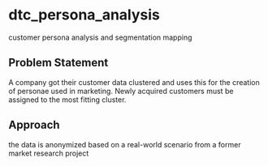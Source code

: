 # dtc_persona_analysis
customer persona analysis and segmentation mapping

## Problem Statement  
A company got their customer data clustered and uses this for the creation of personae used in marketing.
Newly acquired customers must be assigned to the most fitting cluster.

## Approach



the data is anonymized based on a real-world scenario from a former market research project
